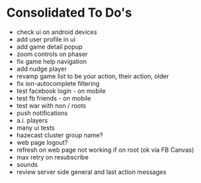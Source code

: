 Consolidated To Do's
====================

- check ui on android devices
- add user profile in ui
- add game detail popup
- zoom controls on phaser
- fix game help navigation
- add nudge player
- revamp game list to be your action, their action, older
- fix ion-autocomplete filtering
- test facebook login - on mobile
- test fb friends - on mobile
- test war with non / roots
- push notifications
- a.i. players
- many ui tests
- hazecast cluster group name?
- web page logout?
- refresh on web page not working if on root (ok via FB Canvas)
- max retry on resubscribe
- sounds
- review server side general and last action messages